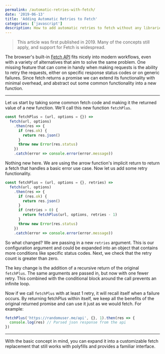 ```yaml
---
permalink: /automatic-retries-with-fetch/
date: '2019-06-13'
title: 'Adding Automatic Retries to Fetch'
categories: ['javascript']
description: How to add automatic retries to fetch without any libraries.
---
```


  >This article was first published in 2019. Many of the concepts still apply, and support for Fetch is widespread.

The browser's built-in [Fetch API](https://developer.mozilla.org/en-US/docs/Web/API/Fetch_API) fits nicely into modern workflows, even with a variety of alternatives that aim to solve the same problem. One missing feature that can come in handy when making requests is the ability to retry the requests, either on specific response status codes or on generic failures. Since fetch returns a promise we can extend its functionality with minimal overhead, and abstract out some common functionality into a new function.

---

Let us start by taking some common fetch code and making it the returned value of a new function. We'll call this new function `fetchPlus`.

```javascript
const fetchPlus = (url, options = {}) =>
  fetch(url, options)
    .then(res => {
      if (res.ok) {
        return res.json()
      }
      throw new Error(res.status)
    })
    .catch(error => console.error(error.message))
```

Nothing new here. We are using the arrow function's implicit return to return a fetch that handles a basic error use case. Now let us add some retry functionality.

```javascript
const fetchPlus = (url, options = {}, retries) =>
  fetch(url, options)
    .then(res => {
      if (res.ok) {
        return res.json()
      }
      if (retries > 0) {
        return fetchPlus(url, options, retries - 1)
      }
      throw new Error(res.status)
    })
    .catch(error => console.error(error.message))
```

So what changed? We are passing in a new `retries` argument. This is our configuration argument and could be expanded into an object that contains more conditions like specific status codes. Next, we check that the retry count is greater than zero.

The key change is the addition of a recursive return of the original `fetchPlus`. The same arguments are passed in, but now with one fewer retry. This combined with the conditional block around the call prevents an infinite loop.

Now if we call `fetchPlus` with at least 1 retry, it will recall itself when a failure occurs. By returning fetchPlus within itself, we keep all the benefits of the original returned promise and can use it just as we would fetch. For example:

```javascript
fetchPlus('https://randomuser.me/api', {}, 1).then(res => {
  console.log(res) // Parsed json response from the api
})
```

---

With the basic concept in mind, you can expand it into a customizable fetch replacement that still works with polyfills and provides a familiar interface.
